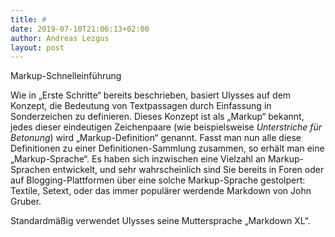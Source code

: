 ```yaml
---
title: #
date: 2019-07-10T21:06:13+02:00
author: Andreas Lezgus
layout: post
---
```

Markup-Schnelleinführung

Wie in „Erste Schritte“ bereits beschrieben, basiert Ulysses auf dem Konzept, die Bedeutung von Textpassagen durch Einfassung in Sonderzeichen zu definieren. Dieses Konzept ist als „Markup“ bekannt, jedes dieser eindeutigen Zeichenpaare (wie beispielsweise _Unterstriche für Betonung_) wird „Markup-Definition“ genannt. Fasst man nun alle diese Definitionen zu einer Definitionen-Sammlung zusammen, so erhält man eine „Markup-Sprache“. Es haben sich inzwischen eine Vielzahl an Markup-Sprachen entwickelt, und sehr wahrscheinlich sind Sie bereits in Foren oder auf Blogging-Plattformen über eine solche Markup-Sprache gestolpert: Textile, Setext, oder das immer populärer werdende Markdown von John Gruber.

Standardmäßig verwendet Ulysses seine Muttersprache „Markdown XL“.

